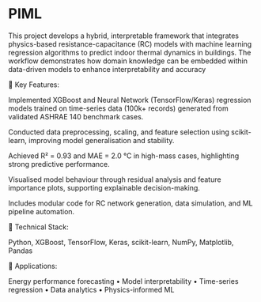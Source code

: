 # PIML
This project develops a hybrid, interpretable framework that integrates physics-based resistance-capacitance (RC) models with machine learning regression algorithms to predict indoor thermal dynamics in buildings. The workflow demonstrates how domain knowledge can be embedded within data-driven models to enhance interpretability and accuracy

🔹 Key Features:

Implemented XGBoost and Neural Network (TensorFlow/Keras) regression models trained on time-series data (100k+ records) generated from validated ASHRAE 140 benchmark cases.

Conducted data preprocessing, scaling, and feature selection using scikit-learn, improving model generalisation and stability.

Achieved R² = 0.93 and MAE = 2.0 °C in high-mass cases, highlighting strong predictive performance.

Visualised model behaviour through residual analysis and feature importance plots, supporting explainable decision-making.

Includes modular code for RC network generation, data simulation, and ML pipeline automation.

🔹 Technical Stack:

Python, XGBoost, TensorFlow, Keras, scikit-learn, NumPy, Matplotlib, Pandas

🔹 Applications:

Energy performance forecasting • Model interpretability • Time-series regression • Data analytics • Physics-informed ML
